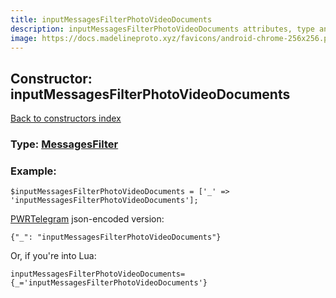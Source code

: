 ```yaml
---
title: inputMessagesFilterPhotoVideoDocuments
description: inputMessagesFilterPhotoVideoDocuments attributes, type and example
image: https://docs.madelineproto.xyz/favicons/android-chrome-256x256.png
---
```

## Constructor: inputMessagesFilterPhotoVideoDocuments  
[Back to constructors index](index.md)






### Type: [MessagesFilter](../types/MessagesFilter.md)


### Example:

```
$inputMessagesFilterPhotoVideoDocuments = ['_' => 'inputMessagesFilterPhotoVideoDocuments'];
```  

[PWRTelegram](https://pwrtelegram.xyz) json-encoded version:

```
{"_": "inputMessagesFilterPhotoVideoDocuments"}
```


Or, if you're into Lua:  


```
inputMessagesFilterPhotoVideoDocuments={_='inputMessagesFilterPhotoVideoDocuments'}

```


